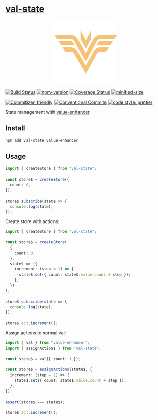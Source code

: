 # [val-state](https://github.com/crimx/val-state)

<p align="center">
  <img width="200" src="https://raw.githubusercontent.com/crimx/value-enhancer/main/assets/value-enhancer.svg">
</p>

[![Build Status](https://github.com/crimx/val-state/actions/workflows/build.yml/badge.svg)](https://github.com/crimx/val-state/actions/workflows/build.yml)
[![npm-version](https://img.shields.io/npm/v/val-state.svg)](https://www.npmjs.com/package/val-state)
[![Coverage Status](https://img.shields.io/coveralls/github/crimx/val-state/main)](https://coveralls.io/github/crimx/val-state?branch=main)
[![minified-size](https://img.shields.io/bundlephobia/minzip/val-state)](https://bundlephobia.com/package/val-state)

[![Commitizen friendly](https://img.shields.io/badge/commitizen-friendly-brightgreen.svg?maxAge=2592000)](http://commitizen.github.io/cz-cli/)
[![Conventional Commits](https://img.shields.io/badge/Conventional%20Commits-1.0.0-brightgreen.svg?maxAge=2592000)](https://conventionalcommits.org)
[![code style: prettier](https://img.shields.io/badge/code_style-prettier-ff69b4.svg?style=flat-square)](https://github.com/prettier/prettier)

State management with [value-enhancer](https://github.com/crimx/value-enhancer).

## Install

```bash
npm add val-state value-enhancer
```

## Usage

```ts
import { createStore } from "val-state";

const store$ = createStore({
  count: 0,
});

store$.subscribe(state => {
  console.log(state);
});
```

Create store with actions:

```ts
import { createStore } from "val-state";

const store$ = createStore(
  {
    count: 0,
  },
  state$ => ({
    increment: (step = 1) => {
      state$.set({ count: state$.value.count + step });
    },
  })
);

store$.subscribe(state => {
  console.log(state);
});

store$.act.increment();
```

Assign actions to normal val:

```ts
import { val } from "value-enhancer";
import { assignActions } from "val-state";

const state$ = val({ count: 1 });

const store$ = assignActions(state$, {
  increment: (step = 1) => {
    state$.set({ count: state$.value.count + step });
  },
});

assert(store$ === state$);

store$.act.increment();
```
